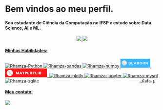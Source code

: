 # Bem vindos ao meu perfil.

#### Sou estudante de Ciência da Computação no IFSP e estudo sobre Data Science, AI e ML.

<div align="center">
  <a href="https://github.com/rmmourad">
  <img height="180em" src="https://github-readme-stats.vercel.app/api?username=rmmourad&show_icons=true&include_all_commits=true&count_private=true"/>
  <img height="180em" src="https://github-readme-stats.vercel.app/api/top-langs/?username=rmmourad&layout=compact&langs_count=7"/>
</div>

#### Minhas Habilidades:
<div>
<img alt="Rhamza-Python" src="https://img.shields.io/badge/Python-14354C?style=for-the-badge&logo=python&logoColor=white">
<img alt="Rhamza-pandas" src="https://img.shields.io/badge/pandas-%23150458.svg?style=for-the-badge&logo=pandas&logoColor=white">
<img alt="Rhamza-numpy" src="https://img.shields.io/badge/numpy-%23013243.svg?style=for-the-badge&logo=numpy&logoColor=white">
<img alt="Rhamza-seabron" height="29" src="https://github.com/pedrrocabral/Projeto-de-Machine-Learning/blob/f47d5cdc5e589d36542d1d370818e35c60a17d14/img/seaborn_bdges.png">&nbsp;
<img alt="Rhamza-matplotlib" height="29" src="https://github.com/pedrrocabral/Projeto-de-Machine-Learning/blob/837a171c5e8e1e4a2d3303123b98e04c699d804a/img/Matplotlib.png">&nbsp;
<img alt="Rhamza-plotly" src="https://img.shields.io/badge/Plotly-%233F4F75.svg?style=for-the-badge&logo=plotly&logoColor=white">
<img alt="Rhamza-jupyter" src="https://img.shields.io/badge/jupyter-%23FA0F00.svg?style=for-the-badge&logo=jupyter&logoColor=white">
<img alt="Rhamza-mysql" src="https://img.shields.io/badge/MySQL-00000F?style=for-the-badge&logo=mysql&logoColor=white">
<img alt="Rhamza-sqlite" src="https://img.shields.io/badge/SQLite-07405E?style=for-the-badge&logo=sqlite&logoColor=white">
<img align="right" alt="Rafa-pic" height="150" style="border-radius:50px;" 
  src="https://cdn.picrew.me/shareImg/org/202302/197705_ilPjajaQ.png">
</div>
  
  #### Meu contato:
 
<div> 
  <a href="[https://br.linkedin.com/in/rhamza-mourad]" target="_blank"><img src="https://img.shields.io/badge/-LinkedIn-%230077B5?style=for-the-badge&logo=linkedin&logoColor=white" target="_blank"></a> 
 
